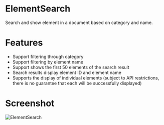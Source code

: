 # ElementSearch
Search and show element in a document based on category and name.

# Features
* Support filtering through category
* Support filtering by element name
* Support shows the first 50 elements of the search result
* Search results display element ID and element name
* Supports the display of individual elements (subject to API restrictions, there is no guarantee that each will be successfully displayed)

# Screenshot

![ElementSearch](https://user-images.githubusercontent.com/7886579/33523388-a5d866c8-d859-11e7-87c4-3307ef79c60b.png)
